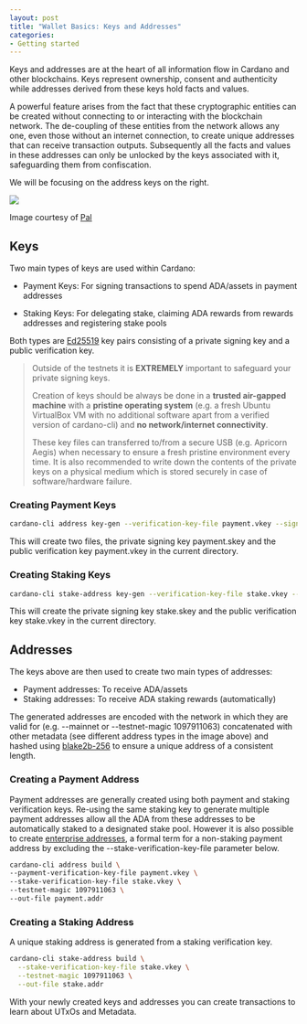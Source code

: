 ```yaml
---
layout: post
title: "Wallet Basics: Keys and Addresses"
categories:
- Getting started
---
```


Keys and addresses are at the heart of all information flow in Cardano
and other blockchains. Keys represent ownership, consent and
authenticity while addresses derived from these keys hold facts and
values.

A powerful feature arises from the fact that these cryptographic
entities can be created without connecting to or interacting with the
blockchain network. The de-coupling of these entities from the network
allows any one, even those without an internet connection, to create
unique addresses that can receive transaction outputs. Subsequently all
the facts and values in these addresses can only be unlocked by the keys
associated with it, safeguarding them from confiscation.

We will be focusing on the address keys on the right.

![](https://github.com/ilap/ShelleyStuffs/raw/master/images/ShelleyKeyAndAddresses.png)

Image courtesy of [Pal](https://github.com/ilap)

## Keys

Two main types of keys are used within Cardano:

- Payment Keys: For signing transactions to spend ADA/assets in payment
  addresses

- Staking Keys: For delegating stake, claiming ADA rewards from rewards
  addresses and registering stake pools

Both types are [Ed25519](https://en.wikipedia.org/wiki/EdDSA#Ed25519)
key pairs consisting of a private signing key and a public verification
key.

> Outside of the testnets it is **EXTREMELY** important to safeguard
> your private signing keys.
> 
> Creation of keys should be always be done in a **trusted air-gapped
> machine** with a **pristine operating system** (e.g. a fresh Ubuntu
> VirtualBox VM with no additional software apart from a verified
> version of cardano-cli) and **no network/internet connectivity**. <!--
> Signing transactions should also be done in the air-gapped machine
> containing the private keys where signed transactions can then be
> transferred out via a secure USB. At no point should the signing keys
> be transferred to another machine that is not air-gapped. -->
> 
> These key files can transferred to/from a secure USB (e.g. Apricorn
> Aegis) when necessary to ensure a fresh pristine environment every
> time. It is also recommended to write down the contents of the private
> keys on a physical medium which is stored securely in case of
> software/hardware failure.

### Creating Payment Keys

```bash
cardano-cli address key-gen --verification-key-file payment.vkey --signing-key-file payment.skey
```

This will create two files, the private signing key payment.skey and the
public verification key payment.vkey in the current directory.

### Creating Staking Keys

```bash
cardano-cli stake-address key-gen --verification-key-file stake.vkey --signing-key-file stake.skey
```

This will create the private signing key stake.skey and the public
verification key stake.vkey in the current directory.

## Addresses

The keys above are then used to create two main types of addresses:

- Payment addresses: To receive ADA/assets
- Staking addresses: To receive ADA staking rewards (automatically)

The generated addresses are encoded with the network in which they are
valid for (e.g. --mainnet or --testnet-magic 1097911063) concatenated
with other metadata (see different address types in the image above) and
hashed using
[blake2b-256](https://en.wikipedia.org/wiki/BLAKE_(hash_function)#BLAKE2)
to ensure a unique address of a consistent length. 

### Creating a Payment Address

Payment addresses are generally created using both payment and staking
verification keys. Re-using the same staking key to generate multiple
payment addresses allow all the ADA from these addresses to be
automatically staked to a designated stake pool. However it is also
possible to create [enterprise
addresses](https://docs.cardano.org/en/latest/learn/types-addresses.html#enterprise-addresses),
a formal term for a non-staking payment address by excluding the
--stake-verification-key-file parameter below.

```bash
cardano-cli address build \
--payment-verification-key-file payment.vkey \
--stake-verification-key-file stake.vkey \
--testnet-magic 1097911063 \
--out-file payment.addr
```

### Creating a Staking Address

A unique staking address is generated from a staking verification key.

```bash
cardano-cli stake-address build \
  --stake-verification-key-file stake.vkey \
  --testnet-magic 1097911063 \
  --out-file stake.addr
```

With your newly created keys and addresses you can create transactions
to learn about UTxOs and Metadata.
